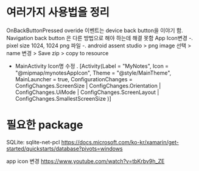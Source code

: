# 여러가지 사용법을 정리

OnBackButtonPressed overide 이벤트는 device back button을 이야기 함.
Navigation back button 은 다른 방법으로 해야 하는데 해결 못함
App Icon변경
 -. pixel size 1024, 1024 png 파일
 -. android assent studio > png image 선택 > name 변경 > Save zip >  copy to resource
 - MainActivity Icon명 수정
    . [Activity(Label = "MyNotes", Icon = "@mipmap/mynotesAppIcon", Theme = "@style/MainTheme", MainLauncher = true, ConfigurationChanges = ConfigChanges.ScreenSize | ConfigChanges.Orientation | ConfigChanges.UiMode | ConfigChanges.ScreenLayout | ConfigChanges.SmallestScreenSize )]
   

# 필요한 package
SQLite: sqlite-net-pcl
https://docs.microsoft.com/ko-kr/xamarin/get-started/quickstarts/database?pivots=windows

app icon 변경
https://www.youtube.com/watch?v=tbKrbv9h_ZE